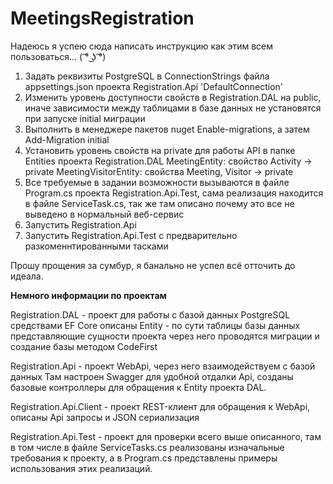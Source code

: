 # MeetingsRegistration

Надеюсь я успею сюда написать инструкцию как этим всем пользоваться...
( ͡° ͜ʖ ͡°)


1. Задать реквизиты PostgreSQL в ConnectionStrings файла appsettings.json проекта Registration.Api 'DefaultConnection' 
2. Изменить уровень доступности свойств в Registration.DAL на public, 
    иначе зависимости между таблицами в базе данных не установятся при запуске initial миграции
3. Выполнить в менеджере пакетов nuget Enable-migrations, а затем Add-Migration initial
4. Установить уровень свойств на private для работы API в папке Entities проекта Registration.DAL
     MeetingEntity: свойство Activity -> private
     MeetingVisitorEntity: свойства Meeting, Visitor -> private
5. Все требуемые в задании возможности вызываются в файле Program.cs проекта Registration.Api.Test, 
    сама реализация находится в файле ServiceTask.cs, так же там описано почему это все не выведено в нормальный веб-сервис
6. Запустить Registration.Api
7. Запустить Registration.Api.Test с предварительно разкоменнтированными тасками 


Прошу прощения за сумбур, я банально не успел всё отточить до идеала.

**Немного информации по проектам**

Registration.DAL - проект для работы с базой данных PostgreSQL средствами EF Core
описаны Entity - по сути таблицы базы данных представляющие сущности проекта
через него проводятся миграции и создание базы методом CodeFirst 

Registration.Api - проект WebApi, через него взаимодействуем с базой данных
Там настроен Swagger для удобной отдалки Api, созданы базовые контроллеры для обращения к Entity проекта DAL.

Registration.Api.Client - проект REST-клиент для обращения к WebApi, описаны Api запросы и JSON сериализация

Registration.Api.Test - проект для проверки всего выше описанного, там в том числе в файле ServiceTasks.cs реализованы изначальные
требования к проекту, а в Program.cs представлены примеры использования этих реализаций.
